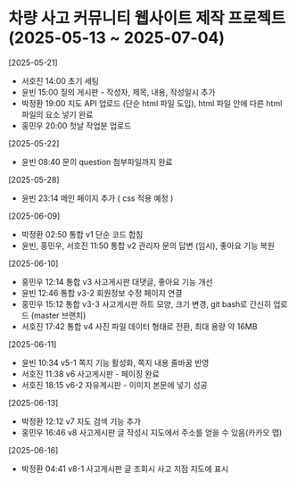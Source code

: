 # 차량 사고 커뮤니티 웹사이트 제작 프로젝트 (2025-05-13 ~ 2025-07-04)

[2025-05-21]
* 서호진 14:00 초기 세팅
* 윤빈 15:00 질의 게시판 - 작성자, 제목, 내용, 작성일시 추가
* 박정환 19:00 지도 API 업로드 (단순 html 파일 도입), html 파일 안에 다른 html 파일의 요소 넣기 완료
* 홍민우 20:00 첫날 작업분 업로드

[2025-05-22]
* 윤빈 08:40 문의 question 첨부파일까지 완료

[2025-05-28]
* 윤빈 23:14 메인 페이지 추가 ( css 적용 예정 )

[2025-06-09]
* 박정환 02:50 통합 v1 단순 코드 합침
* 윤빈, 홍민우, 서호진 11:50 통합 v2 관리자 문의 답변 (임시), 좋아요 기능 복원

[2025-06-10]
* 홍민우 12:14 통합 v3 사고게시판 대댓글, 좋아요 기능 개선
* 윤빈 12:46 통합 v3-2 회원정보 수정 페이지 연결
* 홍민우 15:12 통합 v3-3 사고게시판 하트 모양, 크기 변경, git bash로 간신히 업로드 (master 브랜치)
* 서호진 17:42 통합 v4 사진 파일 데이터 형태로 전환, 최대 용량 약 16MB

[2025-06-11]
* 윤빈 10:34 v5-1 쪽지 기능 활성화, 쪽지 내용 줄바꿈 반영
* 서호진 11:38 v6 사고게시판 - 페이징 완료
* 서호진 18:15 v6-2 자유게시판 - 이미지 본문에 넣기 성공

[2025-06-13]
* 박정환 12:12 v7 지도 검색 기능 추가
* 홍민우 16:46 v8 사고게시판 글 작성시 지도에서 주소를 얻을 수 있음(카카오 맵)

[2025-06-16]
* 박정환 04:41 v8-1 사고게시판 글 조회시 사고 지점 지도에 표시
